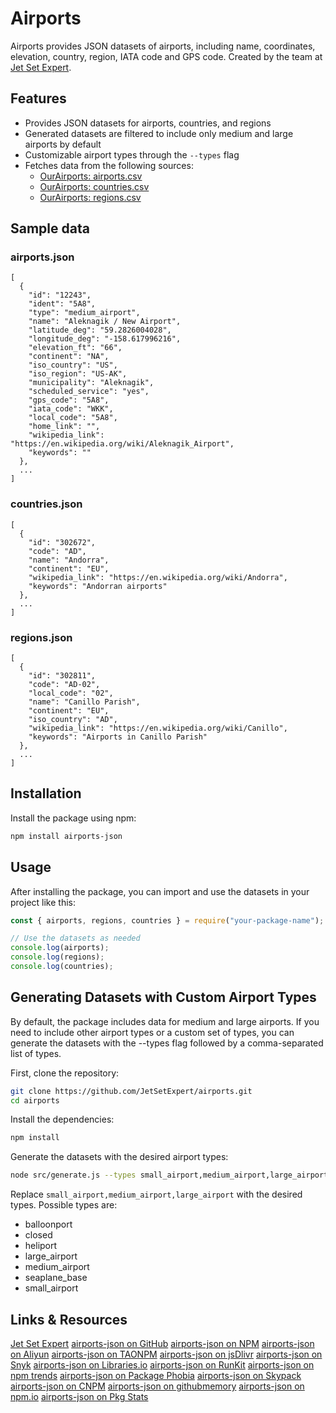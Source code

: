 # Airports

Airports provides JSON datasets of airports, including name, coordinates, elevation, country, region, IATA code and GPS code. Created by the team at [Jet Set Expert](https://jetsetexpert.com).

## Features

- Provides JSON datasets for airports, countries, and regions
- Generated datasets are filtered to include only medium and large airports by default
- Customizable airport types through the `--types` flag
- Fetches data from the following sources:
  - [OurAirports: airports.csv](https://davidmegginson.github.io/ourairports-data/airports.csv)
  - [OurAirports: countries.csv](https://davidmegginson.github.io/ourairports-data/countries.csv)
  - [OurAirports: regions.csv](https://davidmegginson.github.io/ourairports-data/regions.csv)

## Sample data

### airports.json

```
[
  {
    "id": "12243",
    "ident": "5A8",
    "type": "medium_airport",
    "name": "Aleknagik / New Airport",
    "latitude_deg": "59.2826004028",
    "longitude_deg": "-158.617996216",
    "elevation_ft": "66",
    "continent": "NA",
    "iso_country": "US",
    "iso_region": "US-AK",
    "municipality": "Aleknagik",
    "scheduled_service": "yes",
    "gps_code": "5A8",
    "iata_code": "WKK",
    "local_code": "5A8",
    "home_link": "",
    "wikipedia_link": "https://en.wikipedia.org/wiki/Aleknagik_Airport",
    "keywords": ""
  },
  ...
]
```

### countries.json

```
[
  {
    "id": "302672",
    "code": "AD",
    "name": "Andorra",
    "continent": "EU",
    "wikipedia_link": "https://en.wikipedia.org/wiki/Andorra",
    "keywords": "Andorran airports"
  },
  ...
]
```

### regions.json

```
[
  {
    "id": "302811",
    "code": "AD-02",
    "local_code": "02",
    "name": "Canillo Parish",
    "continent": "EU",
    "iso_country": "AD",
    "wikipedia_link": "https://en.wikipedia.org/wiki/Canillo",
    "keywords": "Airports in Canillo Parish"
  },
  ...
]
```

## Installation

Install the package using npm:

```bash
npm install airports-json
```

## Usage

After installing the package, you can import and use the datasets in your project like this:

```javascript
const { airports, regions, countries } = require("your-package-name");

// Use the datasets as needed
console.log(airports);
console.log(regions);
console.log(countries);
```

## Generating Datasets with Custom Airport Types

By default, the package includes data for medium and large airports. If you need to include other airport types or a custom set of types, you can generate the datasets with the --types flag followed by a comma-separated list of types.

First, clone the repository:

```bash
git clone https://github.com/JetSetExpert/airports.git
cd airports
```

Install the dependencies:

```bash
npm install
```

Generate the datasets with the desired airport types:

```bash
node src/generate.js --types small_airport,medium_airport,large_airport
```

Replace `small_airport,medium_airport,large_airport` with the desired types. Possible types are:

- balloonport
- closed
- heliport
- large_airport
- medium_airport
- seaplane_base
- small_airport

## Links & Resources

[Jet Set Expert](https://jetsetexpert.com)
[airports-json on GitHub](https://github.com/jetsetexpert/airports)
[airports-json on NPM](https://www.npmjs.com/package/airports-json)
[airports-json on Aliyun](https://developer.aliyun.com/mirror/npm/package/airports-json)
[airports-json on TAONPM](https://npmmirror.com/package/airports-json)
[airports-json on jsDlivr](https://www.jsdelivr.com/package/npm/airports-json)
[airports-json on Snyk](https://snyk.io/advisor/npm-package/airports-json)
[airports-json on Libraries.io](https://libraries.io/npm/airports-json)
[airports-json on RunKit](https://npm.runkit.com/airports-json)
[airports-json on npm trends](https://www.npmtrends.com/airports-json)
[airports-json on Package Phobia](https://packagephobia.com/result?p=airports-json)
[airports-json on Skypack](https://www.skypack.dev/view/airports-json)
[airports-json on CNPM](https://cnpmjs.org/package/airports-json)
[airports-json on githubmemory](https://githubmemory.com/repo/javascriptutils/airports-json)
[airports-json on npm.io](https://npm.io/package/airports-json)
[airports-json on Pkg Stats](https://www.pkgstats.com/pkg:airports-json)

